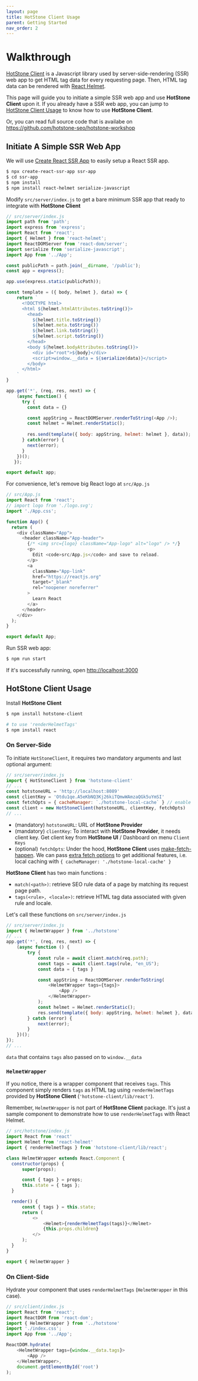 ```yaml
---
layout: page
title: HotStone Client Usage
parent: Getting Started
nav_order: 2
---
```


# Walkthrough

[HotStone Client](https://www.npmjs.com/package/hotstone-client) is a Javascript library used by server-side-rendering (SSR) web app to get HTML tag data for every requesting page.
Then, HTML tag data can be rendered with [React Helmet](https://github.com/nfl/react-helmet).

This page will guide you to initiate a simple SSR web app and use **HotStone Client** upon it.
If you already have a SSR web app, you can jump to [HotStone Client Usage](#hotstone-client-usage) to know how to use **HotStone Client**.

Or, you can read full source code that is availabe on <https://github.com/hotstone-seo/hotstone-workshop>

## Initiate A Simple SSR Web App

We will use [Create React SSR App](https://create-react-ssr-app.dev/) to easily setup a React SSR app.

```bash
$ npx create-react-ssr-app ssr-app
$ cd ssr-app
$ npm install
$ npm install react-helmet serialize-javascript
```

Modify `src/server/index.js` to get a bare minimum SSR app that ready to integrate with **HotStone Client**

```js
// src/server/index.js
import path from 'path';
import express from 'express';
import React from 'react';
import { Helmet } from 'react-helmet';
import ReactDOMServer from 'react-dom/server';
import serialize from 'serialize-javascript';
import App from '../App';

const publicPath = path.join(__dirname, '/public');
const app = express();

app.use(express.static(publicPath));

const template = ({ body, helmet }, data) => {
    return `
      <!DOCTYPE html>
      <html ${helmet.htmlAttributes.toString()}>
        <head>
          ${helmet.title.toString()}
          ${helmet.meta.toString()}
          ${helmet.link.toString()}
          ${helmet.script.toString()}
        </head>
        <body ${helmet.bodyAttributes.toString()}>
          <div id="root">${body}</div>
          <script>window.__data = ${serialize(data)}</script>
        </body>
      </html>
    `
}

app.get('*', (req, res, next) => {
    (async function() {
      try {
        const data = {}

        const appString = ReactDOMServer.renderToString(<App />);
        const helmet = Helmet.renderStatic();
   
        res.send(template({ body: appString, helmet: helmet }, data));
      } catch(error) {
        next(error);
      }
    })();
   });

export default app;
```

For convenience, let's remove big React logo at `src/App.js`

```javascript
// src/App.js
import React from 'react';
// import logo from './logo.svg';
import './App.css';

function App() {
  return (
    <div className="App">
      <header className="App-header">
        {/* <img src={logo} className="App-logo" alt="logo" /> */}
        <p>
          Edit <code>src/App.js</code> and save to reload.
        </p>
        <a
          className="App-link"
          href="https://reactjs.org"
          target="_blank"
          rel="noopener noreferrer"
        >
          Learn React
        </a>
      </header>
    </div>
  );
}

export default App;
```

Run SSR web app:

```bash
$ npm run start
```

If it's successfully running, open <http://localhost:3000>

## HotStone Client Usage

Install **HotStone Client**

```bash
$ npm install hotstone-client

# to use 'renderHelmetTags'
$ npm install react
```

### On Server-Side

To initiate `HotStoneClient`, it requires two mandatory arguments and last optional argument:

```js
// src/server/index.js
import { HotStoneClient } from 'hotstone-client'
// ...
const hotstoneURL = 'http://localhost:8089'
const clientKey = 'Otdu1qe.A5eKbNQ3Kj26kiTQmwWAmzaQGk5uYmSI'
const fetchOpts = { cacheManager: `./hotstone-local-cache` } // enable local cache
const client = new HotStoneClient(hotstoneURL, clientKey, fetchOpts)
// ...
```

- (mandatory) `hotstoneURL`: URL of **HotStone Provider**
- (mandatory) `clientKey`: To interact with **HotStone Provider**, it needs client key. Get client key from **HotStone UI** / Dashboard on menu `Client Keys`
- (optional) `fetchOpts`: Under the hood, **HotStone Client** uses [make-fetch-happen](https://www.npmjs.com/package/make-fetch-happen). We can pass [extra fetch options](https://www.npmjs.com/package/make-fetch-happen#extra-options) to get additional features, i.e. local caching with `{ cacheManager: './hotstone-local-cache' }`

**HotStone Client** has two main functions :
- `match(<path>)`: retrieve SEO rule data of a page by matching its  request page path.
- `tags(<rule>, <locale>)`: retrieve HTML tag data associated with given rule and locale.

Let's call these functions on `src/server/index.js`

```js
// src/server/index.js
import { HelmetWrapper } from '../hotstone'
// ...
app.get('*', (req, res, next) => {
    (async function () {
        try {
            const rule = await client.match(req.path);
            const tags = await client.tags(rule, "en_US");
            const data = { tags }

            const appString = ReactDOMServer.renderToString(
                <HelmetWrapper tags={tags}>
                    <App />
                </HelmetWrapper>
            );
            const helmet = Helmet.renderStatic();
            res.send(template({ body: appString, helmet: helmet }, data));
        } catch (error) {
            next(error);
        }
    })();
});
// ...
```

`data` that contains `tags` also passed on to `window.__data`

### `HelmetWrapper`

If you notice, there is a wrapper component that receives `tags`.
This component simply renders `tags` as HTML tag using `renderHelmetTags` provided by **HotStone Client** (`'hotstone-client/lib/react'`).

Remember, `HelmetWrapper` is not part of **HotStone Client** package. It's just a sample component to demonstrate how to use `renderHelmetTags` with React Helmet.

```javascript
// src/hotstone/index.js
import React from 'react'
import Helmet from 'react-helmet'
import { renderHelmetTags } from 'hotstone-client/lib/react';

class HelmetWrapper extends React.Component {
  constructor(props) {
      super(props);

      const { tags } = props;
      this.state = { tags };
  }

  render() {
      const { tags } = this.state;
      return (
          <>
              <Helmet>{renderHelmetTags(tags)}</Helmet>
              {this.props.children}
          </>
      );
  }
}

export { HelmetWrapper }
```

### On Client-Side

Hydrate your component that uses `renderHelmetTags` (`HelmetWrapper` in this case).

```javascript
// src/client/index.js
import React from 'react';
import ReactDOM from 'react-dom';
import { HelmetWrapper } from '../hotstone'
import './index.css';
import App from '../App';

ReactDOM.hydrate(
    <HelmetWrapper tags={window.__data.tags}>
        <App />
    </HelmetWrapper>,
    document.getElementById('root')
);
```
